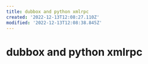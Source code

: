 ```yaml
---
title: dubbox and python xmlrpc
created: '2022-12-13T12:08:27.110Z'
modified: '2022-12-13T12:08:38.845Z'
---
```


# dubbox and python xmlrpc
